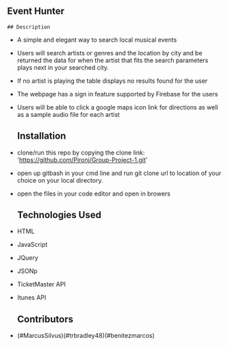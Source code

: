 ## Event Hunter

	## Description

  - A simple and elegant way to search local musical events
  - Users will search artists or genres and the location by city and be returned the data for when the artist that fits the search parameters plays next in your searched city.
  - If no artist is playing the table displays no results found for the user
  - The webpage has a sign in feature supported by Firebase for the users
  - Users will be able to click a google maps icon link for directions as well as a sample audio file for each artist

	## Installation

  - clone/run this repo by copying the clone link: 'https://github.com/Pironj/Group-Project-1.git'
  - open up gitbash in your cmd line and run git clone url to location of your choice on your local directory.
  - open the files in your code editor and open in browers

	## Technologies Used
  - HTML
  - JavaScript
  - JQuery
  - JSONp
  - TicketMaster API
  - Itunes API

	## Contributors

 - (#MarcusSilvus)(#trbradley48)(#benitezmarcos)